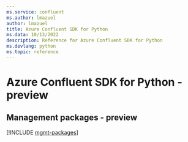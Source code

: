 ```yaml
---
ms.service: confluent
ms.author: lmazuel
author: lmazuel
title: Azure Confluent SDK for Python
ms.data: 10/13/2022
description: Reference for Azure Confluent SDK for Python
ms.devlang: python
ms.topic: reference
---
```

# Azure Confluent SDK for Python - preview

## Management packages - preview
[!INCLUDE [mgmt-packages](confluent-mgmt-index.md)]